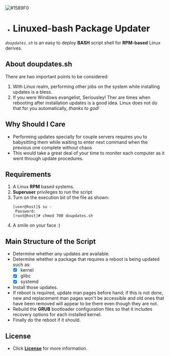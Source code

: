 ![#1589F0](https://via.placeholder.com/15/1589F0/000000?text=+) 
+ # Linuxed-bash Package Updater 
_`doupdates.sh`_ is an easy to deploy **BASH** script shell for **RPM-based** Linux derives.

## About doupdates.sh
There are two important points to be considered:
1. With Linux realm, performing other jobs on the system while installing updates is a bless.
2. If you were Windows evangelist, Seriousley! Ther are times when rebooting after installation updates is a good idea.
Linux does not do that for you automatically, _thanks to god!_

## Why Should I Care
- Performing updates specially for couple servers requires you to babysitting them while waiting to enter next command when the previous one complete without chaos  
- This would take a great deal of your time to moniter each computer as it went through update procedures.

## Requirements
1. A Linux **RPM** based systems.
2. **Superuser** privileges to run the script
3. Turn on the execution bit of the file as shown:
	```
	[user@host]$ su -
	 Password:
	[root@host]# chmod 700 doupdates.sh
	```
4. A smile on your face :)

## Main Structure of the Script 
- Determine whether any updates are available.
- Determine whether a package that requires a reboot is being updated such as:
	- [x] kernel
	- [x] glibc
	- [x] systemd
- Install those updates.
- If reboot is required, update man pages before hand; if this is not done, new and replacement man pages won't be accessible and old ones that have been removed will appear to be there even though they are not.
- Rebuild the **GRUB** bootloader configuration files so that it includes recovery options for each installed kernel.
- Finally do the reboot if it should.

## License
- Click [**License**](https://raw.githubusercontent.com/Sennacheribest/DoUpdateBashProject/main/LICENSE) for more information. 
